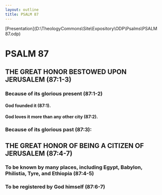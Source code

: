 ```yaml
---
layout: outline
title: PSALM 87
---
```

[Presentation](D:\TheologyCommons\Site\Expository\ODP\Psalms\PSALM 87.odp)
# PSALM 87 
## THE GREAT HONOR BESTOWED UPON JERUSALEM (87:1-3) 
###  Because of its glorious present (87:1-2) 
####  God founded it (87:1). 
####  God loves it more than any other city (87:2). 
###  Because of its glorious past (87:3): 
## THE GREAT HONOR OF BEING A CITIZEN OF JERUSALEM (87:4-7) 
###  To be known by many places, including Egypt, Babylon, Philistia, Tyre, and Ethiopia (87:4-5) 
###  To be registered by God himself (87:6-7) 
